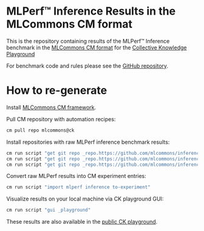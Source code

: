 #  MLPerf™ Inference Results in the MLCommons CM format

This is the repository containing results of the MLPerf™ Inference benchmark 
in the [MLCommons CM format](https://github.com/mlcommons/ck)
for the [Collective Knowledge Playground](https://github.com/mlcommons/ck/tree/master/platform)

For benchmark code and rules please see the [GitHub repository](https://github.com/mlcommons/inference).

#  How to re-generate

Install [MLCommons CM framework](https://github.com/mlcommons/ck/blob/master/docs/installation.md).

Pull CM repository with automation recipes:
```bash
cm pull repo mlcommons@ck
```

Install repositories with raw MLPerf inference benchmark results:
```bash
cm run script "get git repo _repo.https://github.com/mlcommons/inference_results_v2.0" --env.CM_GIT_CHECKOUT=master --extra_cache_tags=mlperf-inference-results,version-2.0
cm run script "get git repo _repo.https://github.com/mlcommons/inference_results_v2.1" --env.CM_GIT_CHECKOUT=master --extra_cache_tags=mlperf-inference-results,version-2.1
cm run script "get git repo _repo.https://github.com/mlcommons/inference_results_v3.0" --env.CM_GIT_CHECKOUT=main --extra_cache_tags=mlperf-inference-results,version-3.0
```

Convert raw MLPerf results into CM experiment entries:
```bash
cm run script "import mlperf inference to-experiment" 
```

Visualize results on your local machine via CK playground GUI:
```bash
cm run script "gui _playground"
```

These results are also available in the [public CK playground](https://x.cKnowledge.org).
